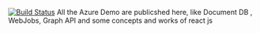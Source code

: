 [![Build Status](https://dev.azure.com/TestingForCiCD/Dummy/_apis/build/status/IncredibleScientist.AzureWorks)](https://dev.azure.com/TestingForCiCD/Dummy/_build/latest?definitionId=2)
All the Azure Demo are publicshed here, like Document DB , WebJobs, Graph API and some concepts and works of react js
